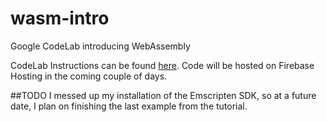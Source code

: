 # wasm-intro
Google CodeLab introducing WebAssembly

CodeLab Instructions can be found [here](https://codelabs.developers.google.com/codelabs/web-assembly-intro).
Code will be hosted on Firebase Hosting in the coming couple of days.

##TODO
I messed up my installation of the Emscripten SDK, so at a future date, I plan on finishing the last example from the tutorial.
